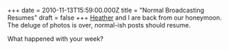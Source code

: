 +++
date = 2010-11-13T15:59:00.000Z
title = "Normal Broadcasting Resumes"
draft = false
+++
[Heather](http://deconstructionstudios.net) and I are back from our
honeymoon. The deluge of photos is over, normal-ish posts should resume.

What happened with your week?
